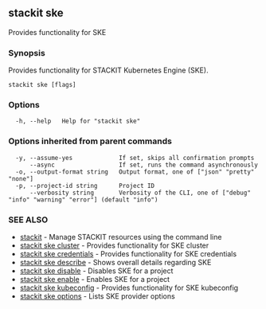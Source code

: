 ## stackit ske

Provides functionality for SKE

### Synopsis

Provides functionality for STACKIT Kubernetes Engine (SKE).

```
stackit ske [flags]
```

### Options

```
  -h, --help   Help for "stackit ske"
```

### Options inherited from parent commands

```
  -y, --assume-yes             If set, skips all confirmation prompts
      --async                  If set, runs the command asynchronously
  -o, --output-format string   Output format, one of ["json" "pretty" "none"]
  -p, --project-id string      Project ID
      --verbosity string       Verbosity of the CLI, one of ["debug" "info" "warning" "error"] (default "info")
```

### SEE ALSO

* [stackit](./stackit.md)	 - Manage STACKIT resources using the command line
* [stackit ske cluster](./stackit_ske_cluster.md)	 - Provides functionality for SKE cluster
* [stackit ske credentials](./stackit_ske_credentials.md)	 - Provides functionality for SKE credentials
* [stackit ske describe](./stackit_ske_describe.md)	 - Shows overall details regarding SKE
* [stackit ske disable](./stackit_ske_disable.md)	 - Disables SKE for a project
* [stackit ske enable](./stackit_ske_enable.md)	 - Enables SKE for a project
* [stackit ske kubeconfig](./stackit_ske_kubeconfig.md)	 - Provides functionality for SKE kubeconfig
* [stackit ske options](./stackit_ske_options.md)	 - Lists SKE provider options

